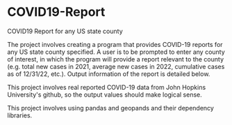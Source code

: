 # COVID19-Report
COVID19 Report for any US state county

The project involves creating a program that provides COVID-19 reports for any US state county specified. 
A user is to be prompted to enter any county of interest, in which the program will provide a report relevant 
to the county (e.g. total new cases in 2021, average new cases in 2022, cumulative cases as of 12/31/22, etc.). 
Output information of the report is detailed below.

This project involves real reported COVID-19 data from John Hopkins University's github, 
so the output values should make logical sense.

This project involves using pandas and geopands and their dependency libraries.
